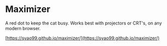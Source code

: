 # Maximizer
A red dot to keep the cat busy. Works best with projectors or CRT's, on any modern browser.

[https://syao99.github.io/maximizer/](https://syao99.github.io/maximizer/)
